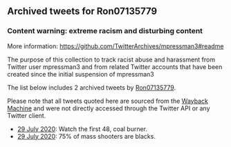 ## Archived tweets for Ron07135779
### Content warning: extreme racism and disturbing content
More information: https://github.com/TwitterArchives/mpressman3#readme

The purpose of this collection to track racist abuse and harassment from Twitter user mpressman3 and from related Twitter accounts that have been created since the initial suspension of mpressman3

The list below includes 2 archived tweets by
[Ron07135779](https://twitter.com/Ron07135779).



Please note that all tweets quoted here are sourced from the
[Wayback Machine](https://web.archive.org) and were not directly accessed through the Twitter API or
any Twitter client.



* [29 July 2020](https://web.archive.org/web/20200729044331/https://twitter.com/Ron07135779/status/1288334176513654785): Watch the first 48, coal burner.
* [29 July 2020](https://web.archive.org/web/20200729044141/https://twitter.com/Ron07135779/status/1288333811613339649): 75% of mass shooters are blacks.
